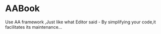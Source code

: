 # AABook
Use AA framework ,Just like what Editor said - By simplifying your code,it facilitates its maintenance...
